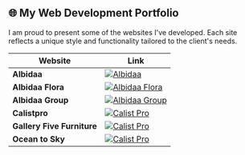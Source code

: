 ## 🌐 My Web Development Portfolio

I am proud to present some of the websites I've developed. Each site reflects a unique style and functionality tailored to the client's needs.

| Website | Link |
| ------- | ---- |
| **Albidaa**  | [![Albidaa](https://img.shields.io/badge/Visit-Albidaa-blue?style=for-the-badge&logo=appveyor)](https://www.albidaa.com) |
| **Albidaa Flora** | [![Albidaa Flora](https://img.shields.io/badge/Visit-Albidaa_Flora-blue?style=for-the-badge&logo=appveyor)](https://www.albidaaflora.com) |
| **Albidaa Group** | [![Albidaa Group](https://img.shields.io/badge/Visit-Albidaa_Group-blue?style=for-the-badge&logo=appveyor)](https://www.albidaagroup.com) |
| **Calistpro** | [![Calist Pro](https://img.shields.io/badge/Visit-Calist_Pro-blue?style=for-the-badge&logo=appveyor)](https://www.calistpro.com) |
| **Gallery Five Furniture** | [![Calist Pro](https://img.shields.io/badge/Visit-GalleryFiveFurniture?style=for-the-badge&logo=appveyor)](https://galleryfivefurniture.com/) |
| **Ocean to Sky** | [![Calist Pro](https://img.shields.io/badge/Visit-OceanToSky?style=for-the-badge&logo=appveyor)](https://oceantosky.com/) |


